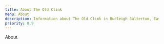```yaml
---
title: About The Old Clink
menu: About
description: Information about The Old Clink in Budleigh Salterton, East Devon.
priority: 0.9
---
```


About.
